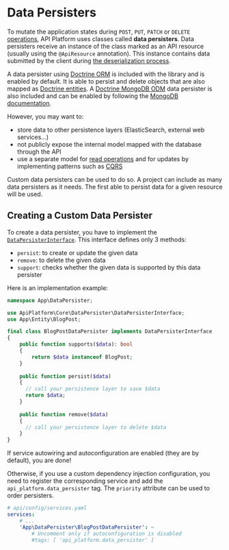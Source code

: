 # Data Persisters

To mutate the application states during `POST`, `PUT`, `PATCH` or `DELETE` [operations](operations.md), API Platform uses
classes called **data persisters**. Data persisters receive an instance of the class marked as an API resource (usually using
the `@ApiResource` annotation). This instance contains data submitted by the client during [the deserialization
process](serialization.md).

A data persister using [Doctrine ORM](http://www.doctrine-project.org/projects/orm.html) is included with the library and
is enabled by default. It is able to persist and delete objects that are also mapped as [Doctrine entities](https://www.doctrine-project.org/projects/doctrine-orm/en/2.6/reference/basic-mapping.html).
A [Doctrine MongoDB ODM](https://www.doctrine-project.org/projects/mongodb-odm.html) data persister is also included and can be enabled by following the [MongoDB documentation](mongodb.md).

However, you may want to:

* store data to other persistence layers (ElasticSearch, external web services...)
* not publicly expose the internal model mapped with the database through the API
* use a separate model for [read operations](data-providers.md) and for updates by implementing patterns such as [CQRS](https://martinfowler.com/bliki/CQRS.html)

Custom data persisters can be used to do so. A project can include as many data persisters as it needs. The first able to
persist data for a given resource will be used.

## Creating a Custom Data Persister

To create a data persister, you have to implement the [`DataPersisterInterface`](https://github.com/api-platform/core/blob/master/src/DataPersister/DataPersisterInterface.php).
This interface defines only 3 methods:

* `persist`: to create or update the given data
* `remove`: to delete the given data
* `support`: checks whether the given data is supported by this data persister

Here is an implementation example:

```php
namespace App\DataPersister;

use ApiPlatform\Core\DataPersister\DataPersisterInterface;
use App\Entity\BlogPost;

final class BlogPostDataPersister implements DataPersisterInterface
{
    public function supports($data): bool
    {
        return $data instanceof BlogPost;
    }
    
    public function persist($data)
    {
      // call your persistence layer to save $data
      return $data;
    }
    
    public function remove($data)
    {
      // call your persistence layer to delete $data
    }
}
```

If service autowiring and autoconfiguration are enabled (they are by default), you are done!

Otherwise, if you use a custom dependency injection configuration, you need to register the corresponding service and add the
`api_platform.data_persister` tag. The `priority` attribute can be used to order persisters.

```yaml
# api/config/services.yaml
services:
    # ...
    'App\DataPersister\BlogPostDataPersister': ~
        # Uncomment only if autoconfiguration is disabled
        #tags: [ 'api_platform.data_persister' ]
```
